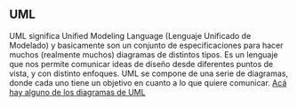 UML
---

UML significa Unified Modeling Language (Lenguaje Unificado de Modelado) y basicamente son un conjunto de especificaciones para hacer muchos (realmente muchos) diagramas de distintos tipos. Es un lenguaje que nos permite comunicar ideas de diseño desde diferentes puntos de vista, y con distinto enfoques. UML se compone de una serie de diagramas, donde cada uno tiene un objetivo en cuanto a lo que quiere comunicar. [Acá hay alguno de los diagramas de UML](https---docs-google-com-viewer-a-v-pid-sites-srcid-zgvmyxvsdgrvbwfpbnx1dg5kzxnpz258z3g6ndi1nwvinjvlzjywndzmmg.html)
